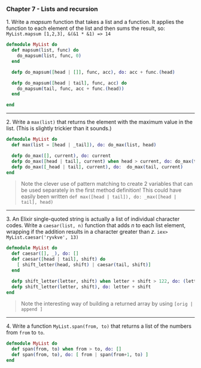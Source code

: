### Chapter 7 - Lists and recursion

1\. Write a _mapsum_ function that takes a list and a function.  It applies the function to each element of the list and then sums the result, so: `MyList.mapsum [1,2,3], &(&1 * &1) => 14`

```elixir
defmodule MyList do
  def mapsum(list, func) do
    do_mapsum(list, func, 0)
  end

  defp do_mapsum([head | []], func, acc), do: acc + func.(head)

  defp do_mapsum([head | tail], func, acc) do
    do_mapsum(tail, func, acc + func.(head))
  end

end
```
---
2\. Write a `max(list)` that returns the element with the maximum value in the list.  (This is slightly trickier than it sounds.)

```elixir
defmodule MyList do
  def max(list = [head | _tail]), do: do_max(list, head)

  defp do_max([], current), do: current
  defp do_max([head | tail], current) when head > current, do: do_max(tail, head)
  defp do_max([_head | tail], current), do:  do_max(tail, current)
end
```
> Note the clever use of pattern matching to create 2 variables that can be used separately in the first method definition!  This could have easily been written `def max([head | tail]), do: _max([head | tail], head)`

---
3\. An Elixir single-quoted string is actually a list of individual character codes.  Write a `caesar(list, n)` function that adds _n_ to each list element, wrapping if the addition results in a character greater than _z_.
`iex> MyList.caesar('ryvkve', 13)`

```elixir
defmodule MyList do
  def caesar([], _), do: []
  def caesar([head | tail], shift) do
    [ shift_letter(head, shift) | caesar(tail, shift)]
  end

  defp shift_letter(letter, shift) when letter + shift > 122, do: (letter + shift) - 26
  defp shift_letter(letter, shift), do: letter + shift
end
```
> Note the interesting way of building a returned array by using `[orig | append ]`

---
4\. Write a function `MyList.span(from, to)` that returns a list of the numbers from `from` to `to`.
```elixir
defmodule MyList do
  def span(from, to) when from > to, do: []
  def span(from, to), do: [ from | span(from+1, to) ]
end
```

